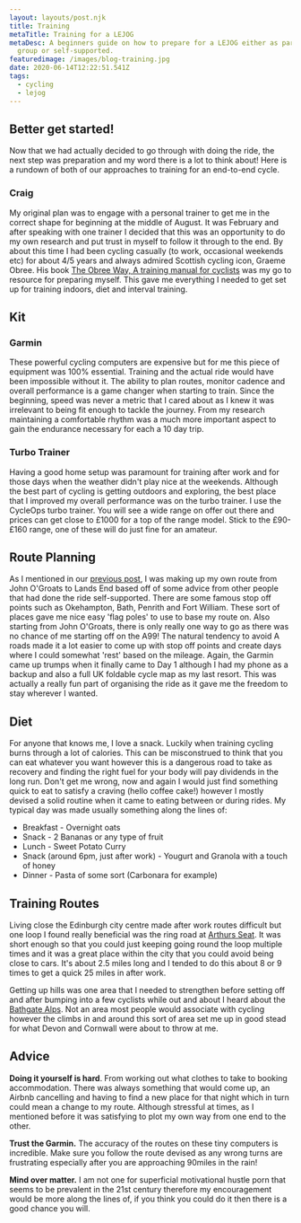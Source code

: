 ```yaml
---
layout: layouts/post.njk
title: Training
metaTitle: Training for a LEJOG
metaDesc: A beginners guide on how to prepare for a LEJOG either as part of a
  group or self-supported.
featuredimage: /images/blog-training.jpg
date: 2020-06-14T12:22:51.541Z
tags:
  - cycling
  - lejog
---
```

## Better get started!

Now that we had actually decided to go through with doing the ride, the next step was preparation and my word there is a lot to think about! Here is a rundown of both of our approaches to training for an end-to-end cycle.

### Craig

My original plan was to engage with a personal trainer to get me in the correct shape for beginning at the middle of August. It was February and after speaking with one trainer I decided that this was an opportunity to do my own research and put trust in myself to follow it through to the end. By about this time I had been cycling casually (to work, occasional weekends etc) for about 4/5 years and always admired Scottish cycling icon, Graeme Obree. His book [The Obree Way, A training manual for cyclists](https://www.amazon.co.uk/Obree-Way-Training-Cyclists-UPDATED/dp/1472947118/ref=asc_df_1472947118/?tag=googshopuk-21&linkCode=df0&hvadid=311011848126&hvpos=&hvnetw=g&hvrand=6864456176175409474&hvpone=&hvptwo=&hvqmt=&hvdev=c&hvdvcmdl=&hvlocint=&hvlocphy=1007380&hvtargid=pla-493386238996&psc=1&th=1&psc=1) was my go to resource for preparing myself. This gave me everything I needed to get set up for training indoors, diet and interval training.

## Kit

### Garmin

These powerful cycling computers are expensive but for me this piece of equipment was 100% essential. Training and the actual ride would have been impossible without it. The ability to plan routes, monitor cadence and overall performance is a game changer when starting to train. Since the beginning, speed was never a metric that I cared about as I knew it was irrelevant to being fit enough to tackle the journey. From my research maintaining a comfortable rhythm was a much more important aspect to gain the endurance necessary for each a 10 day trip.

### Turbo Trainer

Having a good home setup was paramount for training after work and for those days when the weather didn't play nice at the weekends. Although the best part of cycling is getting outdoors and exploring, the best place that I improved my overall performance was on the turbo trainer. I use the CycleOps turbo trainer. You will see a wide range on offer out there and prices can get close to £1000 for a top of the range model. Stick to the £90-£160 range, one of these will do just fine for an amateur. 

## Route Planning

As I mentioned in our [previous post](https://www.cyclesouls.com/posts/the-journey-begins/), I was making up my own route from John O'Groats to Lands End based off of some advice from other people that had done the ride self-supported. There are some famous stop off points such as Okehampton, Bath, Penrith and Fort William. These sort of places gave me nice easy 'flag poles' to use to base my route on. Also starting from John O'Groats, there is only really one way to go as there was no chance of me starting off on the A99! The natural tendency to avoid A roads made it a lot easier to come up with stop off points and create days where I could somewhat 'rest' based on the mileage. Again, the Garmin came up trumps when it finally came to Day 1 although I had my phone as a backup and also a full UK foldable cycle map as my last resort. This was actually a really fun part of organising the ride as it gave me the freedom to stay wherever I wanted.

## Diet

For anyone that knows me, I love a snack. Luckily when training cycling burns through a lot of calories. This can be misconstrued to think that you can eat whatever you want however this is a dangerous road to take as recovery and finding the right fuel for your body will pay dividends in the long run. Don't get me wrong, now and again I would just find something quick to eat to satisfy a craving (hello coffee cake!) however I mostly devised a solid routine when it came to eating between or during rides. My typical day was made usually something along the lines of:

* Breakfast - Overnight oats
* Snack - 2 Bananas or any type of fruit
* Lunch - Sweet Potato Curry
* Snack (around 6pm, just after work) - Yougurt and Granola with a touch of honey
* Dinner - Pasta of some sort (Carbonara for example)

## Training Routes

Living close the Edinburgh city centre made after work routes difficult but one loop I found really beneficial was the ring road at [Arthurs Seat](https://www.strava.com/routes/4271906). It was short enough so that you could just keeping going round the loop multiple times and it was a great place within the city that you could avoid being close to cars. It's about 2.5 miles long and I tended to do this about 8 or 9 times to get a quick 25 miles in after work. 

Getting up hills was one area that I needed to strengthen before setting off and after bumping into a few cyclists while out and about I heard about the [Bathgate Alps](https://www.visitwestlothian.co.uk/things-to-do/cycling/the-bathgate-alps/). Not an area most people would associate with cycling however the climbs in and around this sort of area set me up in good stead for what Devon and Cornwall were about to throw at me.

## Advice

**Doing it yourself is hard**. From working out what clothes to take to booking accommodation. There was always something that would come up, an Airbnb cancelling and having to find a new place for that night which in turn could mean a change to my route. Although stressful at times, as I mentioned before it was satisfying to plot my own way from one end to the other.

**Trust the Garmin.** The accuracy of the routes on these tiny computers is incredible. Make sure you follow the route devised as any wrong turns are frustrating especially after you are approaching 90miles in the rain!

**Mind over matter.** I am not one for superficial motivational hustle porn that seems to be prevalent in the 21st century therefore my encouragement would be more along the lines of, if you think you could do it then there is a good chance you will.